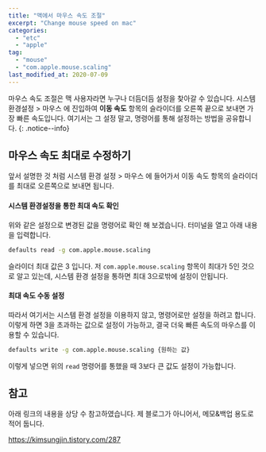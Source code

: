 ```yaml
---
title: "맥에서 마우스 속도 조절"
excerpt: "Change mouse speed on mac"
categories:
  - "etc"
  - "apple"
tag:
  - "mouse"
  - "com.apple.mouse.scaling"
last_modified_at: 2020-07-09
---
```


마우스 속도 조절은 맥 사용자라면 누구나 더듬더듬 설정을 찾아갈 수 있습니다. 시스템 환경설정 > 마우스 에 진입하여 **이동 속도** 항목의 슬라이더를 오른쪽 끝으로 보내면 가장 빠른 속도입니다. 여기서는 그 설정 말고, 명령어를 통해 설정하는 방법을 공유합니다. 
{: .notice--info}

## 마우스 속도 최대로 수정하기

앞서 설명한 것 처럼 시스템 환경 설정 > 마우스 에 들어가서 이동 속도 항목의 슬라이더를 최대로 오른쪽으로 보내면 됩니다. 

#### 시스템 환경설정을 통한 최대 속도 확인

위와 같은 설정으로 변경된 값을 명령어로 확인 해 보겠습니다. 터미널을 열고 아래 내용을 입력합니다. 

```bash
defaults read -g com.apple.mouse.scaling
```

슬라이더 최대 값은 3 입니다. 저 ```com.apple.mouse.scaling``` 항목이 최대가 5인 것으로 알고 있는데, 시스템 환경 설정을 통하면 최대 3으로밖에 설정이 안됩니다. 

#### 최대 속도 수동 설정

따라서 여기서는 시스템 환경 설정을 이용하지 않고, 명령어로만 설정을 하려고 합니다. 이렇게 하면 3을 초과하는 값으로 설정이 가능하고, 결국 더욱 빠른 속도의 마우스를 이용할 수 있습니다. 

```bash
defaults write -g com.apple.mouse.scaling {원하는 값}
```

이렇게 넣으면 위의 ```read``` 명령어를 통했을 때 3보다 큰 값도 설정이 가능합니다.


## 참고

아래 링크의 내용을 상당 수 참고하였습니다. 제 블로그가 아니어서, 메모&백업 용도로 적어 둡니다.

https://kimsungjin.tistory.com/287